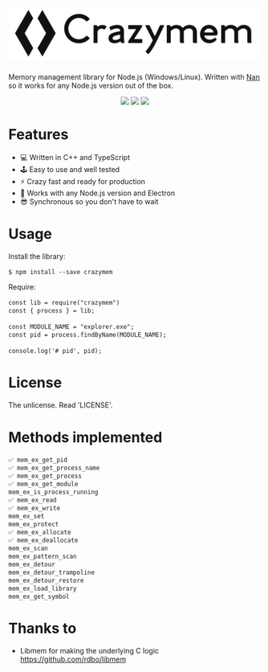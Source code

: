 <h1>
  <br>
  <img src="resources/logo.png" alt="Crazymem">
  <br>
</h1>

Memory management library for Node.js (Windows/Linux).
Written with [Nan](https://github.com/nodejs/nan) so it works for any Node.js version out of the box.

<p align="center">
  <img src="https://github.com/karliky/crazymem/workflows/CI/badge.svg" />
  <a href="https://github.com/karliky"><img src="https://img.shields.io/badge/Ask%20me-anything-1abc9c.svg" /></a>
  <a href="https://github.com/karliky/Crazymem/issues"><img src="https://img.shields.io/github/issues/karliky/Crazymem.svg" /></a>
</p>


# Features
- 💻 Written in C++ and TypeScript
- 🕹️ Easy to use and well tested
- ⚡ Crazy fast and ready for production
- 🔱 Works with any Node.js version and Electron
- 😎 Synchronous so you don't have to wait

# Usage

Install the library:
```
$ npm install --save crazymem
```

Require:
```
const lib = require("crazymem")
const { process } = lib;

const MODULE_NAME = "explorer.exe";
const pid = process.findByName(MODULE_NAME);

console.log('# pid', pid);
```

# License
The unlicense. Read 'LICENSE'.

# Methods implemented
```
✅ mem_ex_get_pid
✅ mem_ex_get_process_name
✅ mem_ex_get_process
✅ mem_ex_get_module
mem_ex_is_process_running
✅ mem_ex_read
✅ mem_ex_write
mem_ex_set
mem_ex_protect
✅ mem_ex_allocate
✅ mem_ex_deallocate
mem_ex_scan
mem_ex_pattern_scan
mem_ex_detour
mem_ex_detour_trampoline
mem_ex_detour_restore
mem_ex_load_library
mem_ex_get_symbol
```

# Thanks to
- Libmem for making the underlying C logic https://github.com/rdbo/libmem

